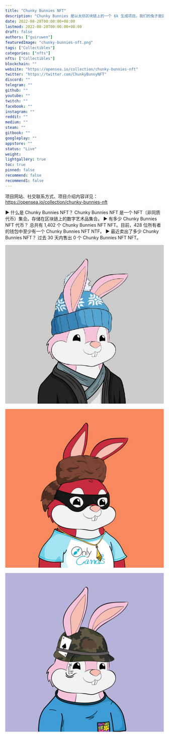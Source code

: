 ```yaml
---
title: "Chunky Bunnies NFT"
description: "Chunky Bunnies 是以太坊区块链上的一个 6k 生成项目。我们的兔子是区块链上最新的 NFT 项目，它们可能是尚未发布的最可爱的项目之一！这个项目背后的团队努力提供优秀的艺术和一个伟大的社区，即使在薄荷日之后也能持续存在！"
date: 2022-08-28T00:00:00+08:00
lastmod: 2022-08-28T00:00:00+08:00
draft: false
authors: ["guiruwen"]
featuredImage: "chunky-bunnies-nft.png"
tags: ["Collectibles"]
categories: ["nfts"]
nfts: ["Collectibles"]
blockchain: ""
website: "https://opensea.io/collection/chunky-bunnies-nft"
twitter: "https://twitter.com/ChunkyBunnyNFT"
discord: ""
telegram: ""
github: ""
youtube: ""
twitch: ""
facebook: ""
instagram: ""
reddit: ""
medium: ""
steam: ""
gitbook: ""
googleplay: ""
appstore: ""
status: "Live"
weight: 
lightgallery: true
toc: true
pinned: false
recommend: false
recommend1: false
---
```

项目网站、社交联系方式、项目介绍内容详见：https://opensea.io/collection/chunky-bunnies-nft

▶ 什么是 Chunky Bunnies NFT？
Chunky Bunnies NFT 是一个 NFT（非同质代币）集合。存储在区块链上的数字艺术品集合。
▶ 有多少 Chunky Bunnies NFT 代币？
总共有 1,402 个 Chunky Bunnies NFT NFT。目前，428 位所有者的钱包中至少有一个 Chunky Bunnies NFT NTF。
▶ 最近卖出了多少 Chunky Bunnies NFT？
过去 30 天内售出 0 个 Chunky Bunnies NFT NFT。

![nft](01.jpg)

![nft](02.jpg)

![nft](03.jpg)


